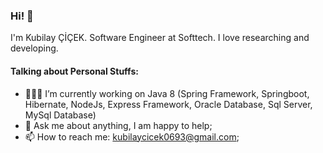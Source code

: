 ### Hi! 👋
I'm Kubilay ÇİÇEK. Software Engineer at Softtech. 
I love researching and developing.

#### Talking about Personal Stuffs:
- 👨🏽‍💻  I’m currently working on Java 8 (Spring Framework, Springboot, Hibernate, NodeJs, Express Framework, Oracle Database, Sql Server, MySql Database)
- 💬 Ask me about anything, I am happy to help;
- 📫 How to reach me: kubilaycicek0693@gmail.com;




<!--
**kubilaycicek/kubilaycicek** is a ✨ _special_ ✨ repository because its `README.md` (this file) appears on your GitHub profile.

Here are some ideas to get you started:

- 🔭 I’m currently working on ...
- 🌱 I’m currently learning ...
- 👯 I’m looking to collaborate on ...
- 🤔 I’m looking for help with ...
- 💬 Ask me about ...
- 📫 How to reach me: ...
- 😄 Pronouns: ...
- ⚡ Fun fact: ...
-->
